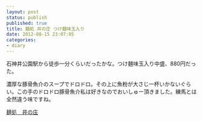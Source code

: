 ```yaml
---
layout: post
status: publish
published: true
title: 麺処 井の庄 つけ麺味玉入り
date: 2012-08-15 23:07:05
categories:
- diary
---
```

石神井公園駅から徒歩一分くらいだったかな。つけ麺味玉入り中盛、880円だった。

濃厚な豚骨魚介のスープでドロドロ。その上に魚粉が大さじ一杯いかないぐらい。この手のドロドロ豚骨魚介私は好きなのでおいしゅー頂きました。練馬とは全然違う味ですね。

<a href="http://www.k5.dion.ne.jp/~inosho/">麺処　井の庄</a>
